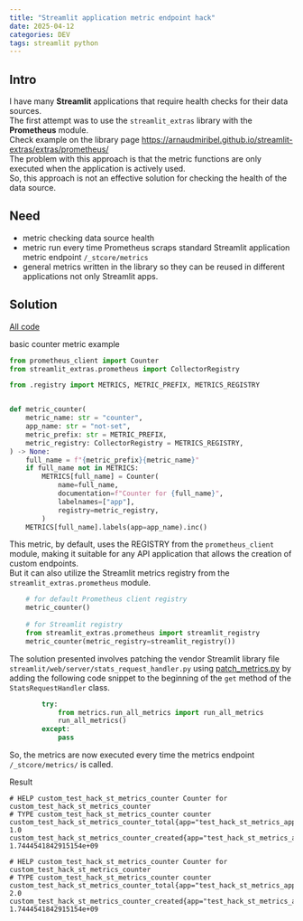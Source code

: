 ```yaml
---
title: "Streamlit application metric endpoint hack"
date: 2025-04-12
categories: DEV
tags: streamlit python 
---
```


## Intro

I have many **Streamlit** applications that require health checks for their data sources.  
The first attempt was to use the `streamlit_extras` library with the **Prometheus** module.  
Check example on the library
page <a target="_blank" href="https://arnaudmiribel.github.io/streamlit-extras/extras/prometheus/">https://arnaudmiribel.github.io/streamlit-extras/extras/prometheus/</a>  
The problem with this approach is that the metric functions are only executed when the application is actively used.  
So, this approach is not an effective solution for checking the health of the data source.

## Need

* metric checking data source health
* metric run every time Prometheus scraps standard Streamlit application metric endpoint `/_stcore/metrics`
* general metrics written in the library so they can be reused in different applications not only Streamlit apps.

## Solution

<a target="_blank" href="https://github.com/mysiar/streamlit_metrics_hack">All code</a>

basic counter metric example

```python
from prometheus_client import Counter
from streamlit_extras.prometheus import CollectorRegistry

from .registry import METRICS, METRIC_PREFIX, METRICS_REGISTRY


def metric_counter(
    metric_name: str = "counter",
    app_name: str = "not-set",
    metric_prefix: str = METRIC_PREFIX,
    metric_registry: CollectorRegistry = METRICS_REGISTRY,
) -> None:
    full_name = f"{metric_prefix}{metric_name}"
    if full_name not in METRICS:
        METRICS[full_name] = Counter(
            name=full_name,
            documentation=f"Counter for {full_name}",
            labelnames=["app"],
            registry=metric_registry,
        )
    METRICS[full_name].labels(app=app_name).inc()
```

This metric, by default, uses the REGISTRY from the `prometheus_client` module, making it suitable for any API
application that allows the creation of custom endpoints.  
But it can also utilize the Streamlit metrics registry from the `streamlit_extras.prometheus` module.

```python
    # for default Prometheus client registry
    metric_counter()
    
    # for Streamlit registry
    from streamlit_extras.prometheus import streamlit_registry
    metric_counter(metric_registry=streamlit_registry())
```

The solution presented involves patching the vendor Streamlit library file
`streamlit/web/server/stats_request_handler.py`
using <a target="_blank" href="https://github.com/mysiar/streamlit_metrics_hack/blob/master/patch_metrics.py">
patch_metrics.py</a> by adding the following code snippet to the beginning of the `get` method of the
`StatsRequestHandler` class.

```python
        try:
            from metrics.run_all_metrics import run_all_metrics
            run_all_metrics()
        except:
            pass
```

So, the metrics are now executed every time the metrics endpoint `/_stcore/metrics/` is called.

Result 
```
# HELP custom_test_hack_st_metrics_counter Counter for custom_test_hack_st_metrics_counter
# TYPE custom_test_hack_st_metrics_counter counter
custom_test_hack_st_metrics_counter_total{app="test_hack_st_metrics_app"} 1.0
custom_test_hack_st_metrics_counter_created{app="test_hack_st_metrics_app"} 1.7444541842915154e+09
```

```
# HELP custom_test_hack_st_metrics_counter Counter for custom_test_hack_st_metrics_counter
# TYPE custom_test_hack_st_metrics_counter counter
custom_test_hack_st_metrics_counter_total{app="test_hack_st_metrics_app"} 2.0
custom_test_hack_st_metrics_counter_created{app="test_hack_st_metrics_app"} 1.7444541842915154e+09
```
